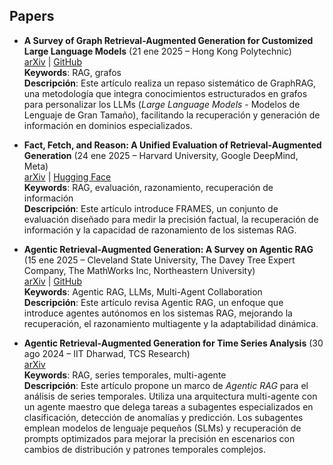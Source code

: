 ## Papers

* **A Survey of Graph Retrieval-Augmented Generation for Customized Large Language Models** (21 ene 2025 – Hong Kong Polytechnic)  
  [arXiv](https://arxiv.org/abs/2501.13958) | [GitHub](https://github.com/DEEP-PolyU/Awesome-GraphRAG)  
  **Keywords**: RAG, grafos  
  **Descripción**: Este artículo realiza un repaso sistemático de GraphRAG, una metodología que integra conocimientos estructurados en grafos para personalizar los LLMs (*Large Language Models* - Modelos de Lenguaje de Gran Tamaño), facilitando la recuperación y generación de información en dominios especializados.

* **Fact, Fetch, and Reason: A Unified Evaluation of Retrieval-Augmented Generation** (24 ene 2025 – Harvard University, Google DeepMind, Meta)  
  [arXiv](https://arxiv.org/abs/2409.12941) | [Hugging Face](https://huggingface.co/datasets/google/frames-benchmark)  
  **Keywords**: RAG, evaluación, razonamiento, recuperación de información  
  **Descripción**: Este artículo introduce FRAMES, un conjunto de evaluación diseñado para medir la precisión factual, la recuperación de información y la capacidad de razonamiento de los sistemas RAG.

* **Agentic Retrieval-Augmented Generation: A Survey on Agentic RAG** (15 ene 2025 – Cleveland State University, The Davey Tree Expert Company, The MathWorks Inc, Northeastern University)  
  [arXiv](https://arxiv.org/abs/2408.14484) | [GitHub](https://github.com/AgenticRAG/Survey)  
  **Keywords**: Agentic RAG, LLMs, Multi-Agent Collaboration  
  **Descripción**: Este artículo revisa Agentic RAG, un enfoque que introduce agentes autónomos en los sistemas RAG, mejorando la recuperación, el razonamiento multiagente y la adaptabilidad dinámica.

* **Agentic Retrieval-Augmented Generation for Time Series Analysis** (30 ago 2024 – IIT Dharwad, TCS Research)  
  [arXiv](https://arxiv.org/abs/2408.14484)  
  **Keywords**: RAG, series temporales, multi-agente  
  **Descripción**: Este artículo propone un marco de *Agentic RAG* para el análisis de series temporales. Utiliza una arquitectura multi-agente con un agente maestro que delega tareas a subagentes especializados en clasificación, detección de anomalías y predicción. Los subagentes emplean modelos de lenguaje pequeños (SLMs) y recuperación de prompts optimizados para mejorar la precisión en escenarios con cambios de distribución y patrones temporales complejos.



